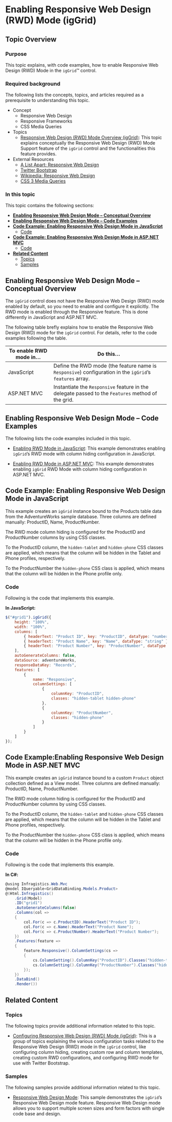 ﻿<!--
|metadata|
{
    "fileName": "iggrid-enabling-responsive-web-design-mode",
    "controlName": "igGrid",
    "tags": ["Grids","How Do I","Layouts"]
}
|metadata|
-->

# Enabling Responsive Web Design (RWD) Mode (igGrid)

## Topic Overview

### Purpose

This topic explains, with code examples, how to enable Responsive Web Design (RWD) Mode in the `igGrid`™ control.

### Required background

The following lists the concepts, topics, and articles required as a prerequisite to understanding this topic.

- Concept
	-   Responsive Web Design
	-   Responsive Frameworks
	-   CSS Media Queries
- Topics
	- [Responsive Web Design (RWD) Mode Overview (igGrid)](igGrid-Responsive-Web-Design-Mode-Overview.html): This topic explains conceptually the Responsive Web Design (RWD) Mode Support feature of the `igGrid` control and the functionalities this feature provides.
- External Resources
	-   [A List Apart: Responsive Web Design](http://alistapart.com/article/responsive-web-design)
	-   [Twitter Bootstrap](http://twitter.github.com/bootstrap/)
	-   [Wikipedia: Responsive Web Design](http://en.wikipedia.org/wiki/Responsive_web_design)
	-   [CSS 3 Media Queries](http://www.w3.org/TR/css3-mediaqueries/)

### In this topic

This topic contains the following sections:

-   [**Enabling Responsive Web Design Mode – Conceptual Overview**](#overview)
-   [**Enabling Responsive Web Design Mode – Code Examples**](#examples)
-   [**Code Example: Enabling Responsive Web Design Mode in JavaScript**](#js-example)
    -   [Code](#js-code)
-   [**Code Example: Enabling Responsive Web Design Mode in ASP.NET MVC**](#mvc-example)
    -   [Code](#mvc-code)
-   [**Related Content**](#related-content)
    -   [Topics](#topics)
    -   [Samples](#samples)



## <a id="overview"></a> Enabling Responsive Web Design Mode – Conceptual Overview

The `igGrid` control does not have the Responsive Web Design (RWD) mode enabled by default, so you need to enable and configure it explicitly. The RWD mode is enabled through the Responsive feature. This is done differently in JavaScript and ASP.NET MVC.

The following table brefly explains how to enable the Responsive Web Design (RWD) mode for the `igGrid` control. For details, refer to the code examples following the table.

To enable RWD mode in… | Do this…
---|---
JavaScript | Define the RWD mode (the feature name is `Responsive`) configuration in the `igGrid`’s `features` array.
ASP.NET MVC | Instantiate the `Responsive` feature in the delegate passed to the `Features` method of the grid.



## <a id="examples"></a> Enabling Responsive Web Design Mode – Code Examples

The following lists the code examples included in this topic.

- [Enabling RWD Mode in JavaScript](#js-example): This example demonstrates enabling `igGrid`’s RWD mode with column hiding configuration in JavaScript.

- [Enabling RWD Mode in ASP.NET MVC](#mvc-example): This example demonstrates enabling `igGrid` RWD Mode with column hiding configuration in ASP.NET MVC.





## <a id="js-example"></a> Code Example: Enabling Responsive Web Design Mode in JavaScript

This example creates an `igGrid` instance bound to the Products table data from the AdventureWorks sample database. Three columns are defined manually: ProductID, Name, ProductNumber.

The RWD mode column hiding is configured for the ProductID and ProductNumber columns by using CSS classes.

To the ProductID column, the `hidden-tablet` and `hidden-phone` CSS classes are applied, which means that the column will be hidden in the Tablet and Phone profiles, respectively.

To the ProductNumber the `hidden-phone` CSS class is applied, which means that the column will be hidden in the Phone profile only.

### <a id="js-code"></a> Code

Following is the code that implements this example.

**In JavaScript:**

```js
$("#grid1").igGrid({
    height: "100%",
    width: "100%",
    columns: [
        { headerText: "Product ID", key: "ProductID", dataType: "number"},
        { headerText: "Product Name", key: "Name", dataType: "string" },
        { headerText: "Product Number", key: "ProductNumber", dataType: "string" }
    ],
    autoGenerateColumns: false,
    dataSource: adventureWorks,
    responseDataKey: "Records",
    features: [
        {
            name: "Responsive",
            columnSettings: [
                {
                    columnKey: "ProductID",
                    classes: "hidden-tablet hidden-phone"
                },
                {
                    columnKey: "ProductNumber",
                    classes: "hidden-phone"
                }
            ]
        }
    ]
});
```



## <a id="mvc-example"></a> Code Example:Enabling Responsive Web Design Mode in ASP.NET MVC

This example creates an `igGrid` instance bound to a custom `Product` object collection defined as a View model. Three columns are defined manually: ProductID, Name, ProductNumber.

The RWD mode column hiding is configured for the ProductID and ProductNumber columns by using CSS classes.

To the ProductID column, the `hidden-tablet` and `hidden-phone` CSS classes are applied, which means that the column will be hidden in the Tablet and Phone profiles, respectively.

To the ProductNumber the `hidden-phone` CSS class is applied, which means that the column will be hidden in the Phone profile only.

### <a id="mvc-code"></a> Code

Following is the code that implements this example.

**In C#:**

```csharp
@using Infragistics.Web.Mvc
@model IQueryable<GridDataBinding.Models.Product>
@(Html.Infragistics()
	.Grid(Model)
	.ID("grid1")
	.AutoGenerateColumns(false)
	.Columns(col =>
	{
	    col.For(c => c.ProductID).HeaderText("Product ID");
	    col.For(c => c.Name).HeaderText("Product Name");
	    col.For(c => c.ProductNumber).HeaderText("Product Number");
	})
	.Features(feature =>
	{
	    feature.Responsive().ColumnSettings(cs =>
	    {
	        cs.ColumnSetting().ColumnKey("ProductID").Classes("hidden-tablet hidden-phone");
	        cs.ColumnSetting().ColumnKey("ProductNumber").Classes("hidden-phone");
	    });
	})
	.DataBind()
	.Render())
```



## <a id="related-content"></a> Related Content

### <a id="topics"></a> Topics

The following topics provide additional information related to this topic.

- [Configuring Responsive Web Design (RWD) Mode (igGrid)](igGrid-Configuring-Responsive-Web-Design-Mode-LandingPage.html): This is a group of topics explaining the various configuration tasks related to the Responsive Web Design (RWD) mode in the `igGrid` control, like configuring column hiding, creating custom row and column templates, creating custom RWD configurations, and configuring RWD mode for use with Twitter Bootstrap.


### <a id="samples"></a> Samples

The following samples provide additional information related to this topic.

- [Responsive Web Design Mode](%%SamplesUrl%%/grid/responsive-web-design-mode): This sample demonstrates the `igGrid`’s Responsive Web Design mode feature. Responsive Web Design mode allows you to support multiple screen sizes and form factors with single code base and design.





 

 


